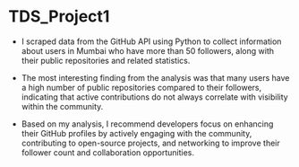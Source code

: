 # TDS_Project1

- I scraped data from the GitHub API using Python to collect information about users in Mumbai who have more than 50 followers, along with their public repositories and related statistics.
  
- The most interesting finding from the analysis was that many users have a high number of public repositories compared to their followers, indicating that active contributions do not always correlate with visibility within the community.

- Based on my analysis, I recommend developers focus on enhancing their GitHub profiles by actively engaging with the community, contributing to open-source projects, and networking to improve their follower count and collaboration opportunities.

